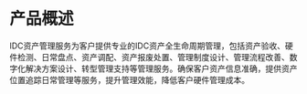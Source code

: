 # 产品概述
IDC资产管理服务为客户提供专业的IDC资产全生命周期管理，包括资产验收、硬件检测、日常盘点、资产调配、资产报废处置、管理制度设计、管理流程改善、数字化解决方案设计、转型管理支持等管理服务。确保客户资产信息准确，提供资产位置追踪日常管理等服务，提升管理效能，降低客户硬件管理成本。
